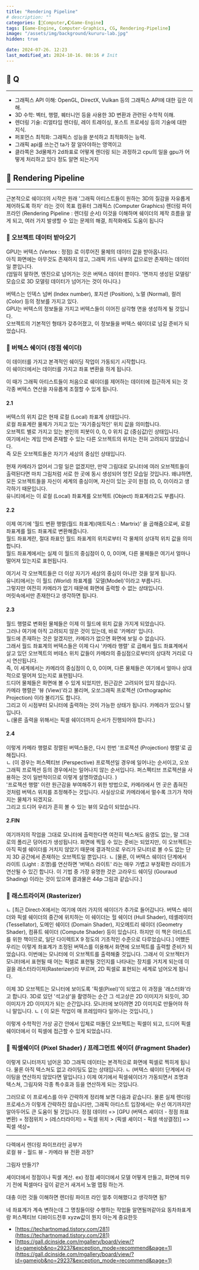 ```yaml
---
title: "Rendering Pipeline"
# description: ""
categories: [💫Computer,🌔Game-Engine]
tags: [Game-Engine, Computer-Graphics, CG, Rendering-Pipeline]
image: "/assets/img/background/kururu-lab.jpg"
hidden: true

date: 2024-07-26. 12:23
last_modified_at: 2024-10-16. 08:16 # Init
---
```


## 💫 Q

---

- 그래픽스 API 이해: OpenGL, DirectX, Vulkan 등의 그래픽스 API에 대한 깊은 이해.
- 3D 수학: 벡터, 행렬, 퀘터니언 등을 사용한 3D 변환과 관련된 수학적 이해.
- 렌더링 기술: 리얼타임 렌더링, 레이 트레이싱, 포스트 프로세싱 등의 기술에 대한 지식.
- 퍼포먼스 최적화: 그래픽스 성능을 분석하고 최적화하는 능력.
- 그래픽 api를 쓰는건 ta가 잘 알아야하는 영역이고
- 클라쪽은 3d물체가 2d좌표로 어떻게 렌더링 되는 과정하고 cpu의 일을 gpu가 어떻게 처리하고 있다 정도 알면 되는거지

## 💫 Rendering Pipeline

---

근본적으로 쉐이더의 시작은 원래 '그래픽 아티스트들이 원하는 3D의 질감을 자유롭게 제어하도록 하자' 라는 것이 목표
컴퓨터 그래픽스 (Computer Graphics)
렌더링 파이프라인 (Rendering Pipeline : 렌더링 순서)
이것을 이해하며 쉐이더의 제작 흐름을 알게 되고, 여러 가지 발생할 수 있는 문제의 해결, 최적화에도 도움이 됩니다

### 🫧 오브젝트 데이터 받아오기

GPU는 버텍스 (Vertex : 정점) 로 이루어진 물체의 데이터 값을 받아옵니다.  
아직 화면에는 아무것도 존재하지 않고, 그래픽 카드 내부의 값으로만 존재하는 데이터일 뿐입니다.  
(엄밀히 말하면, 엔진으로 넘어가는 것은 버텍스 데이터 뿐이다. '면까지 생성된 모델링' 모습으로 3D 모델링 데이터가 넘어가는 것이 아니다.)  

버텍스는 인덱스 넘버 (Index number), 포지션 (Position), 노멀 (Normal), 컬러 (Color) 등의 정보를 가지고 있다.  
GPU는 버텍스의 정보들을 가지고 버텍스들이 이어진 삼각형 면을 생성하게 될 것입니다.  
오브젝트의 기본적인 형태가 갖추어졌고, 이 정보들을 버텍스 쉐이더로 넘길 준비가 되었습니다.  

### 🫧 버텍스 쉐이더 (정점 쉐이더)

이 데이터를 가지고 본격적인 쉐이딩 작업이 가동되기 시작합니다.  
이 쉐이더에서는 데이터를 가지고 좌표 변환을 하게 됩니다.  

이 때가 그래픽 아티스트들이 처음으로 쉐이더를 제어하는 데이터에 접근하게 되는 것  
각종 버텍스 연산을 자유롭게 조절할 수 있게 됩니다.  

#### 2.1

버텍스의 위치 값은 현재 로컬 (Local) 좌표계 상태입니다.  
로컬 좌표계란 물체가 가지고 있는 '자기중심적인' 위치 값을 의미합니다.  
오브젝트 별로 가지고 있는 본인의 피봇이 0, 0, 0 위치 값 (중심값)인 상태입니다.  
여기에서는 게임 안에 존재할 수 있는 다른 오브젝트의 위치는 전혀 고려되지 않았습니다.  
즉 모든 오브젝트들은 자기가 세상의 중심인 상태입니다.  

현재 카메라가 없어서 그럴 일은 없겠지만, 만약 그림대로 모니터에 여러 오브젝트들이 출력된다면 마치 그림처럼 서로 한 곳에 동시 생성되어 엉킨 모습일 것입니다.
왜냐하면, 모든 오브젝트들을 자신이 세계의 중심이며, 자신이 있는 곳이 원점 (0, 0, 0)이라고 생각하기 때문입니다.  
유니티에서는 이 로컬 (Local) 좌표계를 오브젝트 (Object) 좌표계라고도 부릅니다.  

#### 2.2

이제 여기에 '월드 변환 행렬(월드 좌표계)(매트릭스 : Martrix)' 을 곱해줌으로써, 로컬 좌표계를 월드 좌표계로 변환해줍니다.  
월드 좌표계란, 절대 좌표인 월드 좌표계의 위치로부터 각 물체의 상대적 위치 값을 의미합니다.  
월드 좌표계에서는 실제 이 월드의 중심점이 0, 0, 0이며, 다른 물체들은 여기서 얼마나 떨어져 있는지로 표현됩니다.  

여기서 각 오브젝트들은 더 이상 자기가 세상의 중심이 아니란 것을 알게 됩니다.  
유니티에서는 이 월드 (World) 좌표계를 `모델(Model)'이라고 부릅니다.  
그렇지만 여전히 카메라가 없기 때문에 화면에 출력할 수 없는 상태입니다.  
머릿속에서만 존재한다고 생각하면 됩니다.  

#### 2.3

월드 행렬로 변화된 물체들은 이제 이 월드에 위치 값을 가지게 되었습니다.  
그러나 여기에 아직 고려되지 않은 것이 있는데, 바로 '카메라' 입니다.  
월드에 존재하는 것은 알겠지만, 카메라가 없으면 화면에 보일 수 없습니다.  
그래서 월드 좌표계의 버텍스들은 이제 다시 '카메라 행렬' 로 곱해서 월드 좌표계에서 살고 있던 오브젝트의 버테스 위치 값들이 카메라의 중심점으로부터의 상대적 거리로 다시 연산됩니다.  
즉, 이 세계에서는 카메라의 중심점이 0, 0, 0이며, 다른 물체들은 여기에서 얼마나 상대적으로 떨어져 있는지로 표현됩니다.  
드디어 물체들은 화면애 볼 수 있게 되었지만, 원근감은 고려되어 있지 않습니다.  
카메라 행렬은 '뷰 (View)'라고 불리며, 오쏘그래픽 프로젝션 (Orthographic Projection) 이라 불리기도 합니다.  
그리고 이 시점부터 모니터에 출력하는 것이 가능한 상태가 됩니다. 카메라가 있으니 말입니다.  
ㄴ(물론 출력을 위해서는 픽셀 쉐이더까지 순서가 진행되어야 합니다.)  

#### 2.4

이렇게 카메라 행렬로 정렬된 버텍스들은, 다시 한번 '프로젝션 (Projection) 행렬'로 곱해집니다.  
ㄴ (이 경우는 퍼스펙티브 (Perspective) 프로젝션일 경우에 일어나는 순서이고, 오쏘그래픽 프로젝션 등의 경우에서는 일어나지 않는 순서입니다. 퍼스펙티브 프로젝션을 사용하는 것이 일반적이므로 이렇게 설명하였습니다. )  
'프로젝션 행렬' 이란 원근감을 부여해주기 위한 방법으로, 카메라에서 먼 곳은 좁혀진 것처럼 버텍스 위치를 조정해주는 것입니다.
사실상으로 카메라에서 멀수록 크기가 작아지는 물체가 되겠지요.  
그리고 드디어 우리가 흔히 볼 수 있는 뷰의 모습이 되었습니다.  

#### 2.FIN

여기까지의 작업을 그대로 모니터에 출력한다면 여전히 텍스쳐도 음영도 없는, 말 그대로의 폴리곤 덩어리가 생성됩니다.
화면에 찍힐 수 있는 준비는 되었지만, 이 오브젝트는 아직 픽셀 쉐이더를 거치지 않았기 때문에 결과적으로 우리가 모니터로 볼 수도 없는 단지 3D 공간에서 존재하는 오브젝트일 뿐입니다.
ㄴ [물론, 이 버텍스 쉐이더 단계에서 라이트 (Light : 조명)를 연산하면 '버텍스 라이트' 라는 매우 가볍고 부정확한 라이트가 연산될 수 있긴 합니다. 이 기법 중 가장 유명한 것은 고라우드 쉐이딩 (Gouraud Shading) 이라는 것이 있으며 결과물은 44p 그림과 같습니다.]

### 🫧 래스트라이져 (Rasterizer)

ㄴ [최근 Direct-X에서는 여기에 여러 가지의 쉐이더가 추가로 들어갑니다. 버텍스 쉐이더와 픽셀 쉐이더의 중간에 위치하는 이 쉐이더는 헐 쉐이더 (Hull Shader), 테셸레이터 (Tessellator), 도메인 쉐이더 (Domain Shader), 지오메트리 쉐이더 (Geometry Shader), 컴퓨트 쉐이더 (Compute Shader) 등이 있습니다. 하지만 이 책은 아티스트를 위한 책이므로, 일단 다이렉트X 9 정도의 기초적인 수준으로 다루었습니다.]
어쨌든 우리는 이렇게 좌표계가 조정된 버텍스를 이용해서 화면에 오브젝트를 출력할 준비가 되었습니다.
이번에는 모니터에 이 오브젝트를 출력해줄 것입니다.
그래서 이 오브젝터가 모니터에서 표현될 때 어는 픽셀로 표현될 것인지를 나타내는 장치를 거치게 되는데 이걸을 래스터라이져(Rasterizer)라 부르며, 2D 픽셀로 표현되는 세계로 넘어오게 됩니다.

이제 3D 오브젝트는 모니터에 보이도록 '픽셀(Pixel)'이 되었고 이 과정을 '래스터화'라고 합니다.
3D로 있던 '석고상'을 촬영하는 순간 그 석고상은 2D 이미지가 되듯이, 3D 이미지가 2D 이미지가 되는 순간입니다.
모니터에 보이려면 2D 이미지로 만들어야 하니 말입니다.
ㄴ ( 이 모든 작업이 매 프레임마다 일어나는 것입니다, )

이렇게 수학적인 가상 공간 안에서 입체로 떠돌던 오브젝트는 픽셀이 되고, 드디어 픽셀쉐이더에서 이 픽셀에 접근할 수 있게 되었습니다.

### 🫧 픽셀쉐이더 (Pixel Shader) / 프레그먼트 쉐이더 (Fragment Shader)

이렇게 모니터까지 넘어온 3D 그래픽 데이터는 본격적으로 화면에 픽셀로 찍히게 됩니다.
물론 아직 텍스쳐도 없고 라이팅도 없는 상태입니다.
ㄴ (버텍스 쉐이터 단계에서 라이팅을 연산하지 않았다면 말입니다.)
이제 여기에서 픽셀쉐이더가 가동되면서 조명과 텍스쳐, 그림자와 각종 특수효과 등을 연산하게 되는 것입니다.

그러므로 이 프로세스를 아우 간략하게 정리해 보면 다음과 같습니다.
물론 실제 렌더링 프로세스가 이렇게 간략하진 않습니다만, 그래픽 아티스트 입장에서는 우선 여기까지만 알아두어도 큰 도움이 될 것입니다.
정점 데이터 => [GPU (버텍스 셰이더 - 정점 좌표 변환) = 정점위치 > (레스터라이저) = 픽셀 위치 > (픽셀 셰이더 - 픽셀 색상결정)] => 픽셀 색상=

---

다렉에서 렌더링 파이프라인 공부가  
로컬 뷰 - 월드 뷰 - 카메라 뷰 전환 과정?

그림자 만들기?

셰이더에서 정점이나 픽셀 계산. ex) 정점 셰이더에서 모델 어떻게 만들고, 화면에 띄우기 전에 픽셀마다 깊이 같은거 새겨서 노멀 맵핑 하는거.

대충 이런 것들 이해하면 렌더링 파이프 라인 얼추 이해했다고 생각하면 됨?

네 좌표계가 계속 변하는데 그 명칭들이랑 수행하는 작업들 알면될꺼같아요
동차좌표계랑 퍼스펙티브 디바이드전후 xyzw값이 뭔지 아는게 중요한듯

- [https://techartnomad.tistory.com/281](https://techartnomad.tistory.com/281)
- [https://gall.dcinside.com/mgallery/board/view/?id=gamejob&no=29237&exception_mode=recommend&page=1](https://gall.dcinside.com/mgallery/board/view/?id=gamejob&no=29237&exception_mode=recommend&page=1)
